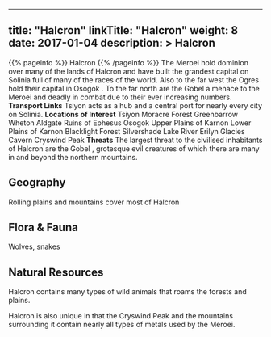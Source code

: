 
---
title: "Halcron"
linkTitle: "Halcron"
weight: 8
date: 2017-01-04
description: >
 Halcron
---

{{% pageinfo %}}
Halcron
{{% /pageinfo %}}
The Meroei hold dominion over many of the lands of Halcron and have built the grandest capital on Solinia full of many of the races of the world. Also to the far west the Ogres hold their capital in Osogok . To the far north are the Gobel a menace to the Meroei and deadly in combat due to their ever increasing numbers.  **Transport Links**  Tsiyon acts as a hub and a central port for nearly every city on Solinia.  **Locations of Interest**  Tsiyon  Moracre Forest  Greenbarrow  Wheton  Aldgate  Ruins of Ephesus  Osogok  Upper Plains of Karnon  Lower Plains of Karnon  Blacklight Forest  Silvershade Lake  River Erilyn  Glacies Cavern  Cryswind Peak  **Threats**  The largest threat to the civilised inhabitants of Halcron are the Gobel , grotesque evil creatures of which there are many in and beyond the northern mountains.

## Geography


Rolling plains and mountains cover most of Halcron
    

## Flora & Fauna


Wolves, snakes
    

## Natural Resources


Halcron contains many types of wild animals that roams the forests and plains.

Halcron is also unique in that the Cryswind Peak and the mountains surrounding it contain nearly all types of metals used by the Meroei.
